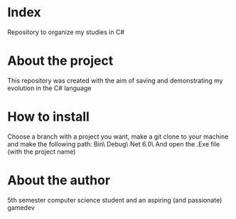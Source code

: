 # Index
Repository to organize my studies in C#

# About the project

This repository was created with the aim of saving and demonstrating my evolution in the C# language

# How to install

Choose a branch with a project you want, make a git clone to your machine and make the following path: Bin\ Debug\ Net 6.0\ And open the .Exe file (with the project name)

# About the author

5th semester computer science student and an aspiring (and passionate) gamedev

